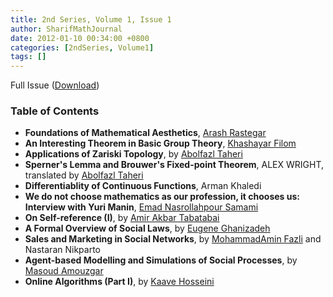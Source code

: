 ```yaml
---
title: 2nd Series, Volume 1, Issue 1
author: SharifMathJournal
date: 2012-01-10 00:34:00 +0800
categories: [2ndSeries, Volume1]
tags: []
---
```


Full Issue ([Download](/assets/archive/secondSeries/2ndSeries_Vol1_Issue1.pdf))


### Table of Contents

- **Foundations of Mathematical Aesthetics**, [Arash Rastegar](http://math.sharif.ir/faculties/rastegar)
- **An Interesting Theorem in Basic Group Theory**, [Khashayar Filom](https://sites.google.com/site/kfilommath/)
- **Applications of Zariski Topology**, by [Abolfazl Taheri](https://ir.linkedin.com/in/abolfazl-taheri-79077076?original_referer=https%3A%2F%2Fwww.google.com%2F)
- **Sperner's Lemma and Brouwer's Fixed-point Theorem**, ALEX WRIGHT, translated by [Abolfazl Taheri](https://ir.linkedin.com/in/abolfazl-taheri-79077076?original_referer=https%3A%2F%2Fwww.google.com%2F)
- **Differentiablity of Continuous Functions**, Arman Khaledi
- **We do not choose mathematics as our profession, it chooses us: Interview with Yuri Manin**, [Emad Nasrollahpour Samami](https://www.linkedin.com/in/emad-nasrollahpour-03a36b50/)
- **On Self-reference (I)**, by [Amir Akbar Tabatabai](https://amirtabatabai.github.io/)
- **A Formal Overview of Social Laws**, by [Eugene Ghanizadeh](https://github.com/loreanvictor)
- **Sales and Marketing in Social Networks**, by [MohammadAmin Fazli](https://sina.sharif.edu/~fazli/) and Nastaran Nikparto
- **Agent-based Modelling and Simulations of Social Processes**, by [Masoud Amouzgar](https://ir.linkedin.com/in/masoud-amouzgar-17903529)
- **Online Algorithms (Part I)**, by [Kaave Hosseini](https://www.cs.rochester.edu/u/shossei2/)
 
